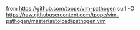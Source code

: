 from https://github.com/tpope/vim-pathogen
    curl -O https://raw.githubusercontent.com/tpope/vim-pathogen/master/autoload/pathogen.vim

